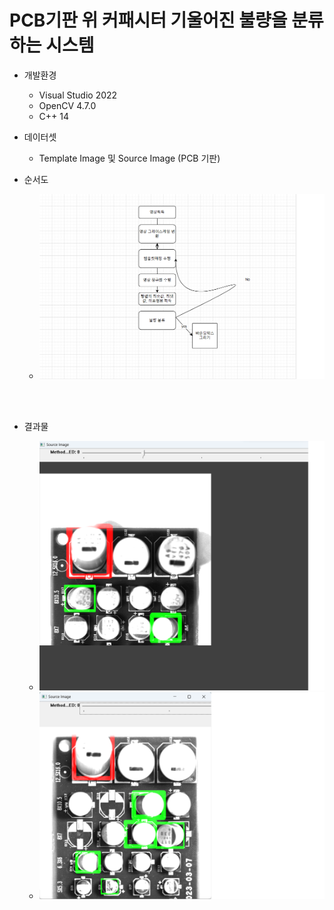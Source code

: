 # PCB기판 위 커패시터 기울어진 불량을 분류하는 시스템

-   개발환경

    -   Visual Studio 2022
    -   OpenCV 4.7.0
    -   C++ 14

-   데이터셋

    -   Template Image 및 Source Image (PCB 기판)

-   순서도
    -   <img src="./result/순서도.png">

<br>
<br>

-   결과물

    -   <img src="./result/결과.png">
    -   <img src="./result/결과2.png">
